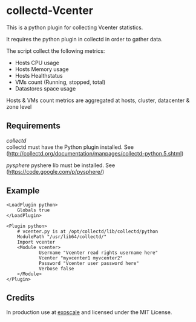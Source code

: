 collectd-Vcenter
================
This is a python plugin for collecting Vcenter statistics.

It requires the python plugin in collectd in order to gather data.

The script collect the following metrics:

- Hosts CPU usage
- Hosts Memory usage
- Hosts Healthstatus
- VMs count (Running, stopped, total)
- Datastores space usage

Hosts & VMs count metrics are aggregated at hosts, cluster, datacenter & zone level

Requirements
------------
*collectd*  
collectd must have the Python plugin installed. See (<http://collectd.org/documentation/manpages/collectd-python.5.shtml>)

*pysphere*
pyshere lib must be installed. See (<https://code.google.com/p/pysphere/>)

Example
-------
    <LoadPlugin python>
        Globals true
    </LoadPlugin>

    <Plugin python>
        # vcenter.py is at /opt/collectd/lib/collectd/python
        ModulePath "/usr/lib64/collectd/"
        Import vcenter
        <Module vcenter>
                Username "Vcenter read rights username here"
                Vcenter "myvcenter1 myvcenter2"
                Password "Vcenter user password here"
                Verbose false
        </Module>
    </Plugin>


Credits
-------

In production use at [exoscale](https://www.exoscale.ch) and licensed under the MIT License.
